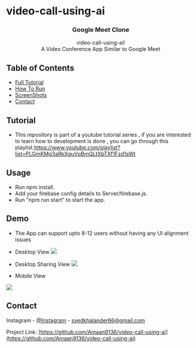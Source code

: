 # video-call-using-ai

<p align="center"> 
  <h3 align="center">Google Meet Clone</h3>

  <p align="center">
    video-call-using-ai!
    <br />  
     A Video Conference App Similar to Google Meet
    <br />
  </p>
</p>

<!-- TABLE OF CONTENTS -->

## Table of Contents

- [Full Tutorial](#tutorial)
- [How To Run](#usage)
- [ScreenShots](#demo)
- [Contact](#contact)

<!-- tutorial -->

## Tutorial

- This repository is part of a youtube tutorial series , if you are interested to learn how to development is done , you can go through this playlist.https://www.youtube.com/playlist?list=PLGmKMg3aRkXguVpBmQLtXbTXf1Fzd1sWt

<!-- Prerequisites -->

## Usage

- Run npm install.
- Add your firebase config details to Server/firebase.js.
- Run "npm run start" to start the app.

<!-- Demo -->

## Demo

- The App can support upto 8-12 users without having any UI alignment issues

- Desktop View
  ![](screenshots/Desktop%20View.jpg)

- Desktop Sharing View
  ![](screenshots/Screenshare.jpg)

- Mobile View
  <br />

![](screenshots/Mobile%20View.jpg)

<!-- CONTACT -->

## Contact

Instagram - [@Instagram](https://www.instagram.com/amaan.m.k/) - syedkhalander66@gmail.com 

Project Link: [https://github.com/Amaan9136/video-call-using-ai](https://github.com/Amaan9136/video-call-using-ai)
